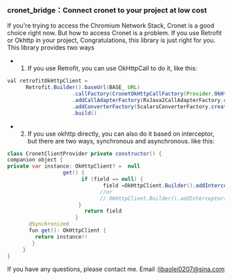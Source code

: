 ### cronet_bridge：Connect cronet to your project at low cost


 If you're trying to access the Chromium Network Stack, Cronet is a good choice right now. But how to access Cronet is a problem. If you use Retrofit or Okhttp in your project, Congratulations, this library is just right for you.
This library provides two ways
* 1. If you use Retrofit, you can use OkHttpCall to do it, like this:
```java
val retrofitOkHttpClient =
      Retrofit.Builder().baseUrl(BASE_ URL)             
                     .callFactory(CronetOkHttpCallFactory(Provider.OkHttpClientProvider.get()))
                     .addCallAdapterFactory(RxJava2CallAdapterFactory.create())
                     .addConverterFactory(ScalarsConverterFactory.create())
                     .build()
```
* 2. If you use okhttp directly, you can also do it based on interceptor, but there are two ways, synchronous and asynchronous. like this:
```java
class CronetClientProvider private constructor() {
companion object {
private var instance: OkHttpClient? =  null
                  get() {
                        if (field == null) {
                               field =OkHttpClient.Builder().addInterceptor(AsynCronetInterceptor()).build()
                              //or                  
                              // OkHttpClient.Builder().addInterceptor(CronetInterceptor()).build()
                       }
                         return field
                      }
       @Synchronized
       fun get(): OkHttpClient {
         return instance!!
        }
     }
}
```

 If you have any questions, please contact me. Email :libaolei0207@sina.com
